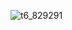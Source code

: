 ![t6_829291](https://user-images.githubusercontent.com/17806205/213068504-a42e6fb8-61d1-4e0b-a1a0-4d9ac87395a1.jpg)